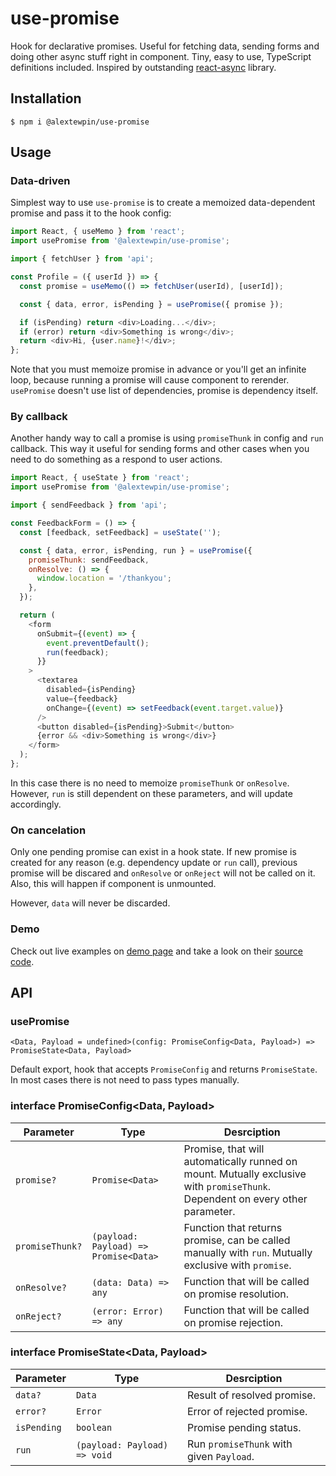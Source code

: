 # use-promise

Hook for declarative promises. Useful for fetching data, sending forms and doing other async stuff right in component. Tiny, easy to use, TypeScript definitions included. Inspired by outstanding [react-async](https://www.npmjs.com/package/react-async) library.

## Installation

```
$ npm i @alextewpin/use-promise
```

## Usage

### Data-driven

Simplest way to use `use-promise` is to create a memoized data-dependent promise and pass it to the hook config:

```js
import React, { useMemo } from 'react';
import usePromise from '@alextewpin/use-promise';

import { fetchUser } from 'api';

const Profile = ({ userId }) => {
  const promise = useMemo(() => fetchUser(userId), [userId]);

  const { data, error, isPending } = usePromise({ promise });

  if (isPending) return <div>Loading...</div>;
  if (error) return <div>Something is wrong</div>;
  return <div>Hi, {user.name}!</div>;
};
```

Note that you must memoize promise in advance or you'll get an infinite loop, because running a promise will cause component to rerender. `usePromise` doesn't use list of dependencies, promise is dependency itself.

### By callback

Another handy way to call a promise is using `promiseThunk` in config and `run` callback. This way it useful for sending forms and other cases when you need to do something as a respond to user actions.

```js
import React, { useState } from 'react';
import usePromise from '@alextewpin/use-promise';

import { sendFeedback } from 'api';

const FeedbackForm = () => {
  const [feedback, setFeedback] = useState('');

  const { data, error, isPending, run } = usePromise({
    promiseThunk: sendFeedback,
    onResolve: () => {
      window.location = '/thankyou';
    },
  });

  return (
    <form
      onSubmit={(event) => {
        event.preventDefault();
        run(feedback);
      }}
    >
      <textarea
        disabled={isPending}
        value={feedback}
        onChange={(event) => setFeedback(event.target.value)}
      />
      <button disabled={isPending}>Submit</button>
      {error && <div>Something is wrong</div>}
    </form>
  );
};
```

In this case there is no need to memoize `promiseThunk` or `onResolve`. However, `run` is still dependent on these parameters, and will update accordingly.

### On cancelation

Only one pending promise can exist in a hook state. If new promise is created for any reason (e.g. dependency update or `run` call), previous promise will be discared and `onResolve` or `onReject` will not be called on it. Also, this will happen if component is unmounted.

However, `data` will never be discarded.

### Demo

Check out live examples on [demo page](https://alextewpin.github.io/use-promise/) and take a look on their [source code](https://github.com/alextewpin/use-promise/blob/master/demo/App.tsx).

## API

### usePromise

`<Data, Payload = undefined>(config: PromiseConfig<Data, Payload>) => PromiseState<Data, Payload>`

Default export, hook that accepts `PromiseConfig` and returns `PromiseState`. In most cases there is not need to pass types manually.

### interface PromiseConfig<Data, Payload>

| Parameter       | Type                                  | Desrciption                                                                                                                   |
| --------------- | ------------------------------------- | ----------------------------------------------------------------------------------------------------------------------------- |
| `promise?`      | `Promise<Data>`                       | Promise, that will automatically runned on mount. Mutually exclusive with `promiseThunk`. Dependent on every other parameter. |
| `promiseThunk?` | `(payload: Payload) => Promise<Data>` | Function that returns promise, can be called manually with `run`. Mutually exclusive with `promise`.                          |
| `onResolve?`    | `(data: Data) => any`                 | Function that will be called on promise resolution.                                                                           |
| `onReject?`     | `(error: Error) => any`               | Function that will be called on promise rejection.                                                                            |

### interface PromiseState<Data, Payload>

| Parameter   | Type                         | Desrciption                              |
| ----------- | ---------------------------- | ---------------------------------------- |
| `data?`     | `Data`                       | Result of resolved promise.              |
| `error?`    | `Error`                      | Error of rejected promise.               |
| `isPending` | `boolean`                    | Promise pending status.                  |
| `run`       | `(payload: Payload) => void` | Run `promiseThunk` with given `Payload`. |
